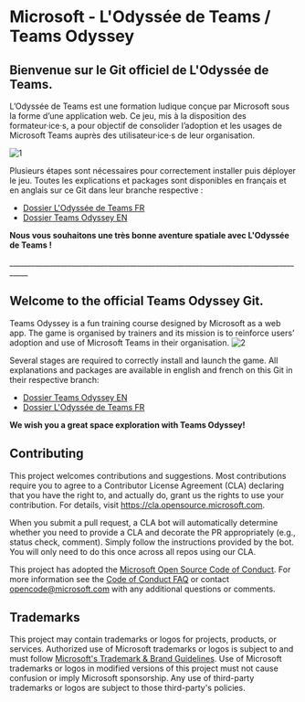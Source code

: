 # Microsoft - L'Odyssée de Teams / Teams Odyssey

## Bienvenue sur le Git officiel de L'Odyssée de Teams.

L’Odyssée de Teams est une formation ludique conçue par Microsoft sous la forme d’une application web. Ce jeu, mis à la disposition des formateur·ice·s, a pour objectif de consolider l’adoption et les usages de Microsoft Teams auprès des utilisateur·ice·s de leur organisation.

![1](https://user-images.githubusercontent.com/57418005/148520808-2021649a-1650-401e-b434-33f59f6790dc.png)

Plusieurs étapes sont nécessaires pour correctement installer puis déployer le jeu. Toutes les explications et packages sont disponibles en français et en anglais sur ce Git dans leur branche respective :
- [Dossier L'Odyssée de Teams FR](README_fr.md)
- [Dossier Teams Odyssey EN](README_en.md)

**Nous vous souhaitons une très bonne aventure spatiale avec L'Odyssée de Teams !**

\_\_\_\_\_\_\_\_\_\_\_\_\_\_\_\_\_\_\_\_\_\_\_\_\_\_\_\_\_\_\_\_\_\_\_\_\_\_\_\_\_\_\_\_\_\_\_\_\_\_\_\_\_\_\_\_\_\_\_\_\_\_\_\_\_\_\_\_\_\_\_\_\_\_\_\_\_\_\_\_\_\_\_

## Welcome to the official Teams Odyssey Git.

Teams Odyssey is a fun training course designed by Microsoft as a web app. The game is organised by trainers and its mission is to reinforce users’ adoption and use of Microsoft Teams in their organisation.
![2](https://user-images.githubusercontent.com/57418005/148521089-04db6ed5-0296-43e2-949d-bc741c481597.png)

Several stages are required to correctly install and launch the game. All explanations and packages are available in english and french on this Git in their respective branch:
- [Dossier Teams Odyssey EN](README_en.md)
- [Dossier L'Odyssée de Teams FR](README_fr.md)

**We wish you a great space exploration with Teams Odyssey!**

## Contributing

This project welcomes contributions and suggestions.  Most contributions require you to agree to a
Contributor License Agreement (CLA) declaring that you have the right to, and actually do, grant us
the rights to use your contribution. For details, visit https://cla.opensource.microsoft.com.

When you submit a pull request, a CLA bot will automatically determine whether you need to provide
a CLA and decorate the PR appropriately (e.g., status check, comment). Simply follow the instructions
provided by the bot. You will only need to do this once across all repos using our CLA.

This project has adopted the [Microsoft Open Source Code of Conduct](https://opensource.microsoft.com/codeofconduct/).
For more information see the [Code of Conduct FAQ](https://opensource.microsoft.com/codeofconduct/faq/) or
contact [opencode@microsoft.com](mailto:opencode@microsoft.com) with any additional questions or comments.

## Trademarks

This project may contain trademarks or logos for projects, products, or services. Authorized use of Microsoft 
trademarks or logos is subject to and must follow 
[Microsoft's Trademark & Brand Guidelines](https://www.microsoft.com/en-us/legal/intellectualproperty/trademarks/usage/general).
Use of Microsoft trademarks or logos in modified versions of this project must not cause confusion or imply Microsoft sponsorship.
Any use of third-party trademarks or logos are subject to those third-party's policies.
